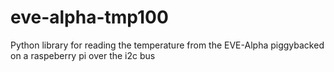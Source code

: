 eve-alpha-tmp100
================

Python library for reading the temperature from the EVE-Alpha piggybacked on a raspeberry pi over the i2c bus